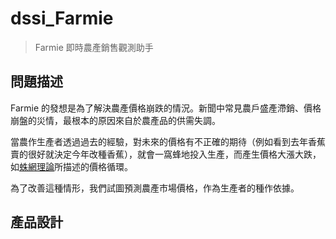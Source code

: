 # dssi_Farmie

> Farmie 即時農產銷售觀測助手

## 問題描述
Farmie 的發想是為了解決農產價格崩跌的情況。新聞中常見農戶盛產滯銷、價格崩盤的災情，最根本的原因來自於農產品的供需失調。

當農作生產者透過過去的經驗，對未來的價格有不正確的期待（例如看到去年香蕉賣的很好就決定今年改種香蕉），就會一窩蜂地投入生產，而產生價格大漲大跌，如[蛛網理論](https://en.wikipedia.org/wiki/Cobweb_model)所描述的價格循環。

為了改善這種情形，我們試圖預測農產市場價格，作為生產者的種作依據。


## 產品設計
![]()